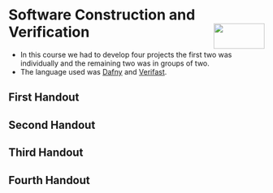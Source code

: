 # Software Construction and Verification <img align="right" width="100" height="50" src="https://camo.githubusercontent.com/b2029ffe76b249d5bdd72d48611937651db6a96a/68747470733a2f2f692e696d6775722e636f6d2f4c304e4c616a582e706e67">

- In this course we had to develop four projects the first two was individually and the remaining two was in groups of two.
- The language used was [Dafny](https://github.com/Microsoft/dafny) and [Verifast](https://github.com/verifast/verifast).
    
 ## First Handout
 ## Second Handout
 ## Third Handout
 ## Fourth Handout
